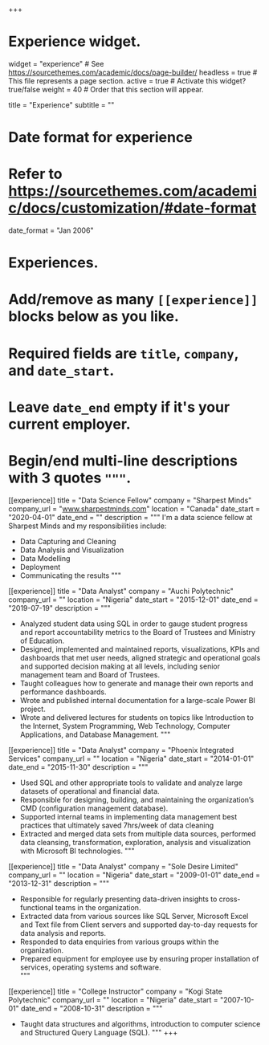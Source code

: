 +++
# Experience widget.
widget = "experience"  # See https://sourcethemes.com/academic/docs/page-builder/
headless = true  # This file represents a page section.
active = true  # Activate this widget? true/false
weight = 40  # Order that this section will appear.

title = "Experience"
subtitle = ""

# Date format for experience
#   Refer to https://sourcethemes.com/academic/docs/customization/#date-format
date_format = "Jan 2006"

# Experiences.
#   Add/remove as many `[[experience]]` blocks below as you like.
#   Required fields are `title`, `company`, and `date_start`.
#   Leave `date_end` empty if it's your current employer.
#   Begin/end multi-line descriptions with 3 quotes `"""`.
[[experience]]
  title = "Data Science Fellow"
  company = "Sharpest Minds"
  company_url = "www.sharpestminds.com"
  location = "Canada"
  date_start = "2020-04-01"
  date_end = ""
  description = """
  I'm a data science fellow at Sharpest Minds and my responsibilities include:
  
  * Data Capturing and Cleaning
  * Data Analysis and Visualization
  * Data Modelling
  * Deployment
  * Communicating the results
  """

[[experience]]
  title = "Data Analyst"
  company = "Auchi Polytechnic"
  company_url = ""
  location = "Nigeria"
  date_start = "2015-12-01"
  date_end = "2019-07-19"
  description = """
  * Analyzed student data using SQL in order to gauge student progress and          report accountability metrics to the Board of Trustees and Ministry of          Education.
  * Designed, implemented and maintained reports, visualizations, KPIs and          dashboards that met user needs, aligned strategic and operational goals and     supported decision making at all levels, including senior management team       and Board of Trustees.
  * Taught colleagues how to generate and manage their own reports and              performance dashboards.
  * Wrote and published internal documentation for a large-scale Power BI           project.
  * Wrote and delivered lectures for students on topics like Introduction to the     Internet, System Programming, Web Technology, Computer Applications, and        Database Management.
  """

[[experience]]
  title = "Data Analyst"
  company = "Phoenix Integrated Services"
  company_url = ""
  location = "Nigeria"
  date_start = "2014-01-01"
  date_end = "2015-11-30"
  description = """
  * Used SQL and other appropriate tools to validate and analyze large datasets     of operational and financial data.
  * Responsible for designing, building, and maintaining the organization’s CMD     (configuration management database).
  * Supported internal teams in implementing data management best practices that     ultimately saved 7hrs/week of data cleaning
  * Extracted and merged data sets from multiple data sources, performed data       cleansing, transformation, exploration, analysis and visualization with         Microsoft BI technologies.
  """

[[experience]]
  title = "Data Analyst"
  company = "Sole Desire Limited"
  company_url = ""
  location = "Nigeria"
  date_start = "2009-01-01"
  date_end = "2013-12-31"
  description = """
  
  * Responsible for regularly presenting data-driven insights to                    cross-functional teams in the organization.
  * Extracted data from various sources like SQL Server, Microsoft Excel and        Text file from Client servers and supported day-to-day requests for data        analysis and reports. 
  * Responded to data enquiries from various groups within the organization.
  * Prepared equipment for employee use by ensuring proper installation of          services, operating systems and software.    
  """
  
[[experience]]
  title = "College Instructor"
  company = "Kogi State Polytechnic"
  company_url = ""
  location = "Nigeria"
  date_start = "2007-10-01"
  date_end = "2008-10-31"
  description = """
  * Taught data structures and algorithms, introduction to computer science and     Structured Query Language (SQL).
  """
+++

